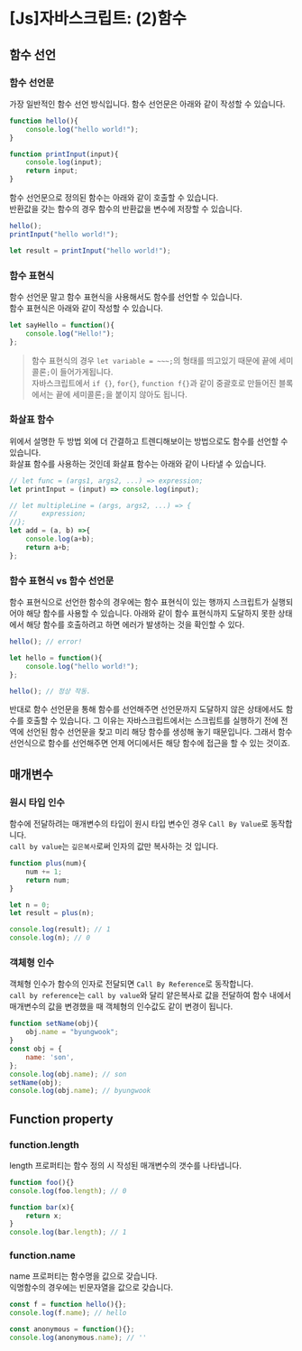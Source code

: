 # [Js]자바스크립트: (2)함수

## 함수 선언

### 함수 선언문

가장 일반적인 함수 선언 방식입니다. 함수 선언문은 아래와 같이 작성할 수 있습니다.

``` javascript
function hello(){
    console.log("hello world!");
}

function printInput(input){
    console.log(input);
    return input;
}
```

함수 선언문으로 정의된 함수는 아래와 같이 호출할 수 있습니다.  
반환값을 갖는 함수의 경우 함수의 반환값을 변수에 저장할 수 있습니다.

```javascript
hello();
printInput("hello world!");

let result = printInput("hello world!");
```

### 함수 표현식

함수 선언문 말고 함수 표현식을 사용해서도 함수를 선언할 수 있습니다.  
함수 표현식은 아래와 같이 작성할 수 있습니다. 

```javascript
let sayHello = function(){
    console.log("Hello!");
};
```

> 함수 표현식의 경우 `let variable = ~~~;`의 형태를 띄고있기 때문에 끝에 세미콜론`;`이 들어가게됩니다.  
> 자바스크립트에서 `if {}`, `for{}`, `function f{}`과 같이 중괄호로 만들어진 블록에서는 끝에 세미콜론`;`을 붙이지 않아도 됩니다.

### 화살표 함수

위에서 설명한 두 방법 외에 더 간결하고 트렌디해보이는 방법으로도 함수를 선언할 수 있습니다.  
화살표 함수를 사용하는 것인데 화살표 함수는 아래와 같이 나타낼 수 있습니다.

```javascript
// let func = (args1, args2, ...) => expression;
let printInput = (input) => console.log(input);

// let multipleLine = (args, args2, ...) => {
// 		expression;
//};
let add = (a, b) =>{
    console.log(a+b);
    return a+b;
};
```

### 함수 표현식 vs 함수 선언문

함수 표현식으로 선언한 함수의 경우에는 함수 표현식이 있는 행까지 스크립트가 실행되어야 해당 함수를 사용할 수 있습니다. 아래와 같이 함수 표현식까지 도달하지 못한 상태에서 해당 함수를 호출하려고 하면 에러가 발생하는 것을 확인할 수 있다.

```javascript
hello(); // error!

let hello = function(){
    console.log("hello world!");
};

hello(); // 정상 작동.
```

반대로 함수 선언문을 통해 함수를 선언해주면 선언문까지 도달하지 않은 상태에서도 함수를 호출할 수 있습니다. 그 이유는 자바스크립트에서는 스크립트를 실행하기 전에 전역에 선언된 함수 선언문을 찾고 미리 해당 함수를 생성해 놓기 때문입니다. 그래서 함수 선언식으로 함수를 선언해주면 언제 어디에서든 해당 함수에 접근을 할 수 있는 것이죠.

## 매개변수

### 원시 타입 인수

함수에 전달하려는 매개변수의 타입이 원시 타입 변수인 경우 `Call By Value`로 동작합니다.  
`call by value`는 `깊은복사`로써 인자의 값만 복사하는 것 입니다.  

```javascript
function plus(num){
    num += 1;
    return num;
}

let n = 0;
let result = plus(n);

console.log(result); // 1
console.log(n); // 0
```

### 객체형 인수

객체형 인수가 함수의 인자로 전달되면 `Call By Reference`로 동작합니다.   
`call by reference`는 `call by value`와 달리 얕은복사로 값을 전달하여 함수 내에서 매개변수의 값을 변경했을 때 객체형의 인수값도 같이 변경이 됩니다. 

```javascript
function setName(obj){
    obj.name = "byungwook";
}
const obj = {
    name: 'son',
};
console.log(obj.name); // son
setName(obj);
console.log(obj.name); // byungwook
```

## Function property

### function.length

length 프로퍼티는 함수 정의 시 작성된 매개변수의 갯수를 나타냅니다.  

```javascript
function foo(){}
console.log(foo.length); // 0

function bar(x){
    return x;
}
console.log(bar.length); // 1
```

### function.name

name 프로퍼티는 함수명을 값으로 갖습니다.  
익명함수의 경우에는 빈문자열을 값으로 갖습니다.

```javascript
const f = function hello(){};
console.log(f.name); // hello

const anonymous = function(){};
console.log(anonymous.name); // ''
```

